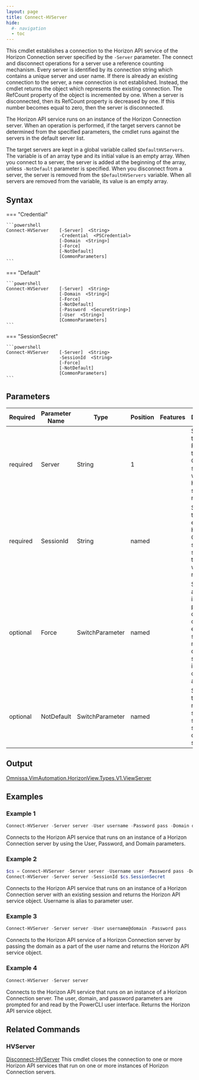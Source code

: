 ```yaml
---
layout: page
title: Connect-HVServer
hide:
  #- navigation
  - toc
---
```


This cmdlet establishes a connection to the Horizon API service of the Horizon Connection server specified by the `-Server` parameter. The connect and disconnect operations for a server use a reference counting mechanism. Every server is identified by its connection string which contains a unique server and user name. If there is already an existing connection to the server, a new connection is not established. Instead, the cmdlet returns the object which represents the existing connection. The RefCount property of the object is incremented by one. When a server is disconnected, then its RefCount property is decreased by one. If this number becomes equal to zero, then the server is disconnected.

The Horizon API service runs on an instance of the Horizon Connection server. When an operation is performed, if the target servers cannot be determined from the specified parameters, the cmdlet runs against the servers in the default server list. 

The target servers are kept in a global variable called `$DefaultHVServers`. The variable is of an array type and its initial value is an empty array. When you connect to a server, the server is added at the beginning of the array, unless `-NotDefault` parameter is specified. When you disconnect from a server, the server is removed from the `$DefaultHVServers` variable. When all servers are removed from the variable, its value is an empty array.

## Syntax

=== "Credential"

    ```powershell
    Connect-HVServer    [-Server]  <String> 
                        -Credential  <PSCredential> 
                        [-Domain  <String>] 
                        [-Force] 
                        [-NotDefault] 
                        [CommonParameters] 
    ```
  
=== "Default"

    ```powershell
    Connect-HVServer    [-Server]  <String>
                        [-Domain  <String>]
                        [-Force]
                        [-NotDefault]
                        [-Password  <SecureString>]
                        [-User  <String>]
                        [CommonParameters]
    ```

=== "SessionSecret"

    ```powershell
    Connect-HVServer    [-Server]  <String>
                        -SessionId  <String>
                        [-Force]
                        [-NotDefault]
                        [CommonParameters]
    ```

## Parameters

| Required | Parameter Name | Type | Position | Features | Description |
| --- | --- | --- | --- | --- | --- |
| required | Server | String | 1 |  | Specifies the IP or FQDN of the Horizon Connection server on which the Horizon API service runs. |
| required | SessionId | String | named |  | Specifies the ID of an existing Horizon Connection server session that you want to reestablish. |
| optional | Force | SwitchParameter | named |  | Suppresses all user interface prompts during the cmdlet execution such as multiple default servers and invalid certificate action. |
| optional | NotDefault | SwitchParameter | named |  | Specifies that you do not want to save the specified servers as default servers. |

## Output

[Omnissa.VimAutomation.HorizonView.Types.V1.ViewServer](../../../../horizon-apis/horizon-server/index.md#API-Reference)

## Examples

### Example 1

```powershell
Connect-HVServer -Server server -User username -Password pass -Domain domain
```

Connects to the Horizon API service that runs on an instance of a Horizon Connection server by using the User, Password, and Domain parameters.

### Example 2

```powershell
$cs = Connect-HVServer -Server server -Username user -Password pass -Domain domain;
Connect-HVServer -Server server -SessionId $cs.SessionSecret
```

Connects to the Horizon API service that runs on an instance of a Horizon Connection server with an existing session and returns the Horizon API service object. Username is alias to parameter user.

### Example 3

```powershell
Connect-HVServer -Server server -User username@domain -Password pass
```

Connects to the Horizon API service of a Horizon Connection server by passing the domain as a part of the user name and returns the Horizon API service object.

### Example 4

```powershell
Connect-HVServer -Server server
```

Connects to the Horizon API service that runs on an instance of a Horizon Connection server. The user, domain, and password parameters are prompted for and read by the PowerCLI user interface. Returns the Horizon API service object.

## Related Commands

### HVServer

[Disconnect-HVServer](../disconnect-hvserver/index.md)
This cmdlet closes the connection to one or more Horizon API services that run on one or more instances of Horizon Connection servers.
